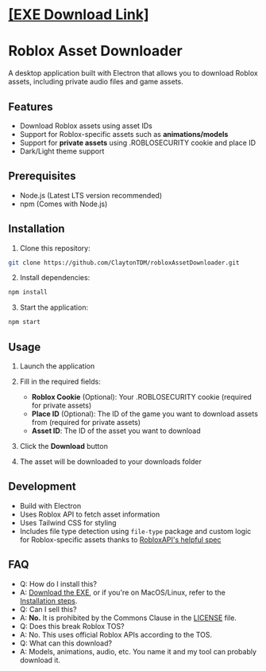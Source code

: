 # [**[EXE Download Link]**](https://github.com/ClaytonTDM/robloxAssetDownloader/releases/download/1.1.2/privateAssetDownloader.Setup.1.1.2.exe)

# Roblox Asset Downloader

A desktop application built with Electron that allows you to download Roblox assets, including private audio files and game assets.

## Features

- Download Roblox assets using asset IDs
- Support for Roblox-specific assets such as **animations/models**
- Support for **private assets** using .ROBLOSECURITY cookie and place ID
- Dark/Light theme support

## Prerequisites

- Node.js (Latest LTS version recommended)
- npm (Comes with Node.js)

## Installation

1. Clone this repository:

```sh
git clone https://github.com/ClaytonTDM/robloxAssetDownloader.git
```

2. Install dependencies:

```sh
npm install
```

3. Start the application:

```sh
npm start
```

## Usage

1. Launch the application
2. Fill in the required fields:
   - **Roblox Cookie** (Optional): Your .ROBLOSECURITY cookie (required for private assets)
   - **Place ID** (Optional): The ID of the game you want to download assets from (required for private assets)
   - **Asset ID**: The ID of the asset you want to download

3. Click the **Download** button
4. The asset will be downloaded to your downloads folder

## Development

- Build with Electron
- Uses Roblox API to fetch asset information
- Uses Tailwind CSS for styling
- Includes file type detection using `file-type` package and custom logic for Roblox-specific assets thanks to [RobloxAPI's helpful spec](https://github.com/RobloxAPI/spec/blob/master/formats/rbxl.md)

## FAQ

- Q: How do I install this?
- A: [Download the EXE](https://github.com/ClaytonTDM/robloxAssetDownloader/releases/download/1.1.2/privateAssetDownloader.Setup.1.1.2.exe), or if you're on MacOS/Linux, refer to the [Installation steps](#installation).
- Q: Can I sell this?
- A: **No.** It is prohibited by the Commons Clause in the [LICENSE](LICENSE) file.
- Q: Does this break Roblox TOS?
- A: No. This uses official Roblox APIs according to the TOS.
- Q: What can this download?
- A: Models, animations, audio, etc. You name it and my tool can probably download it.
